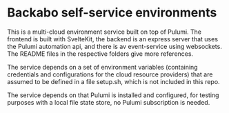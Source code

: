 # Backabo self-service environments

This is a multi-cloud environment service built on top of Pulumi. The frontend is built with SvelteKit, the backend is an express server that uses the Pulumi automation api, and there is av event-service using websockets. The README files in the respective folders give more references.

The service depends on a set of environment variables (containing credentials and configurations for the cloud resource providers) that are assumed to be defined in a file setup.sh, which is not included in this repo.

The service depends on that Pulumi is installed and configured, for testing purposes with a local file state store, no Pulumi subscription is needed.